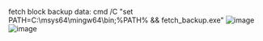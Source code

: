 fetch block backup data: cmd /C "set PATH=C:\msys64\mingw64\bin;%PATH% && fetch_backup.exe"
![image](https://github.com/user-attachments/assets/94cb8a96-e202-4f5b-8085-e127a609ac40)
![image](https://github.com/user-attachments/assets/0baac7b8-1f80-48ce-9abf-7679423e39e1)
